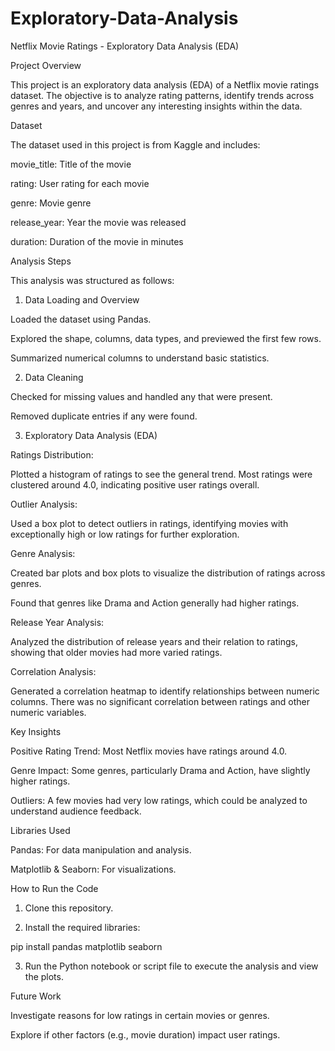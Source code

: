 # Exploratory-Data-Analysis


Netflix Movie Ratings - Exploratory Data Analysis (EDA)

Project Overview

This project is an exploratory data analysis (EDA) of a Netflix movie ratings dataset. The objective is to analyze rating patterns, identify trends across genres and years, and uncover any interesting insights within the data.

Dataset

The dataset used in this project is from Kaggle and includes:

movie_title: Title of the movie

rating: User rating for each movie

genre: Movie genre

release_year: Year the movie was released

duration: Duration of the movie in minutes


Analysis Steps

This analysis was structured as follows:

1. Data Loading and Overview

Loaded the dataset using Pandas.

Explored the shape, columns, data types, and previewed the first few rows.

Summarized numerical columns to understand basic statistics.


2. Data Cleaning

Checked for missing values and handled any that were present.

Removed duplicate entries if any were found.


3. Exploratory Data Analysis (EDA)

Ratings Distribution:

Plotted a histogram of ratings to see the general trend. Most ratings were clustered around 4.0, indicating positive user ratings overall.


Outlier Analysis:

Used a box plot to detect outliers in ratings, identifying movies with exceptionally high or low ratings for further exploration.


Genre Analysis:

Created bar plots and box plots to visualize the distribution of ratings across genres.

Found that genres like Drama and Action generally had higher ratings.


Release Year Analysis:

Analyzed the distribution of release years and their relation to ratings, showing that older movies had more varied ratings.


Correlation Analysis:

Generated a correlation heatmap to identify relationships between numeric columns. There was no significant correlation between ratings and other numeric variables.



Key Insights

Positive Rating Trend: Most Netflix movies have ratings around 4.0.

Genre Impact: Some genres, particularly Drama and Action, have slightly higher ratings.

Outliers: A few movies had very low ratings, which could be analyzed to understand audience feedback.


Libraries Used

Pandas: For data manipulation and analysis.

Matplotlib & Seaborn: For visualizations.


How to Run the Code

1. Clone this repository.


2. Install the required libraries:

pip install pandas matplotlib seaborn


3. Run the Python notebook or script file to execute the analysis and view the plots.



Future Work

Investigate reasons for low ratings in certain movies or genres.

Explore if other factors (e.g., movie duration) impact user ratings.



